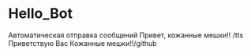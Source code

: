 # Hello_Bot
Автоматическая отправка сообщений
Привет, кожанные мешки!!
/tts Приветствую Вас Кожанные мешки!!/github
